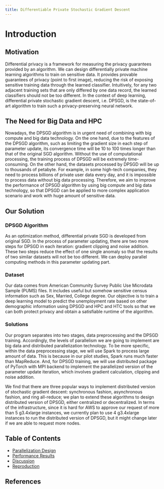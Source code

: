 ```yaml
---
title: Differentiable Private Stochastic Gradient Descent
---
```


# Introduction

## Motivation
Differential privacy is a framework for measuring the privacy guarantees provided by an algorithm. We can design differentially private machine learning algorithms to train on sensitive data. It provides provable guarantees of privacy (point to first image), reducing the risk of exposing sensitive training data through the learned classifier. Intuitively, for any two adjacent training sets that are only differed by one data record, the learned classifiers should not be too different. In the context of deep learning, differential private stochastic gradient descent, i.e. DPSGD, is the state-of-art algorithm to train such a privacy-preserving neural network.

## The Need for Big Data and HPC
Nowadays, the DPSGD algorithm is in urgent need of combining with big compute and big data technology. On the one hand, due to the features of the DPSGD algorithm, such as limiting the gradient size in each step of parameter update, its convergence time will be 10 to 100 times longer than that of the original SGD algorithm. Without the use of computational processing, the training process of DPSGD will be extremely time-consuming. On the other hand, the datasets processed by DPSGD will be up to thousands of petabyte. For example, in some high-tech companies, they need to process billions of private user data every day, and it is impossible to process data without big data processing. Therefore, we aim to improve the performance of DPSGD algorithm by using big compute and big data technology, so that DPSGD can be applied to more complex application scenario and work with huge amount of sensitive data. 

## Our Solution

### DPSGD Algorithm
As an optimization method, differential private SGD is developed from original SGD. In the process of parameter updating, there are two more steps for DPSGD in each iteration: gradient clipping and noise addition. These two steps reduce the effect of one single anomaly so that the results of two similar datasets will not be too different. We can deploy parallel computing methods in this parameter  updating part.

### Dataset
Our data comes from American Community Survey Public Use Microdata Sample (PUMS) files. It includes useful but somehow sensitive census information such as Sex, Married, College degree. Our objective is to train a deep learning model to predict the unemployment rate based on other demographic information using DPSGD and HPC and HTC tools so that we can both protect privacy and obtain a satisfiable runtime of the algorithm.

### Solutions
Our program separates into two stages, data preprocessing and the DPSGD training. Accordingly, the levels of parallelism we are going to implement are big data and distributed parallelization technology. To be more specific, within the data preprocessing stage, we will use Spark to process large amount of data. This is because in our pilot studies, Spark runs much faster than MapReduce. And, for DPSGD training, we will use distributed package of PyTorch with MPI backend to implement the parallelized version of the parameter update iteration, which involves gradient calculation, clipping and noise addition. 

We find that there are three popular ways to implement distributed version of stochastic gradient descent: synchronous fashion, asynchronous fashion, and ring all-reduce; we plan to extend these algorithms to design distributed version of DPSGD, either centralized or decentralized. In terms of the infrastructure, since it is hard for AWS to approve our request of more than 5 g3.4xlarge instances, we currently plan to use 4 g3.4xlarge instances to run the distributed version of DPSGD, but it might change later if we are able to request more nodes. 

## Table of Contents

- [Parallelization Design](http://YanLitao.github.io/fastDP/Parallelization_Design)
- [Performance Results](http://YanLitao.github.io/fastDP/Performance_Results)
- [Discussion](http://YanLitao.github.io/fastDP/Discussion)
- [Reproduction](http://YanLitao.github.io/fastDP/Reproduction)

## References
